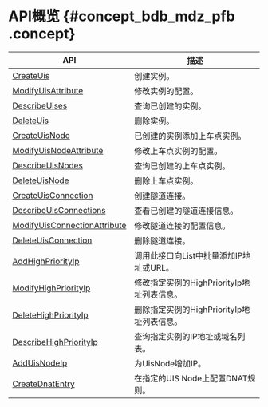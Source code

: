 # API概览 {#concept_bdb_mdz_pfb .concept}

|API|描述|
|---|--|
|[CreateUis](cn.zh-CN/API参考/极致互联网网络服务/CreateUis.md#)|创建实例。|
|[ModifyUisAttribute](cn.zh-CN/API参考/极致互联网网络服务/ModifyUisAttribute.md#)|修改实例的配置。|
|[DescribeUises](cn.zh-CN/API参考/极致互联网网络服务/DescribeUises.md#)|查询已创建的实例。|
|[DeleteUis](cn.zh-CN/API参考/极致互联网网络服务/DeleteUis.md#)|删除实例。|
|[CreateUisNode](cn.zh-CN/API参考/上车点实例/CreateUisNode.md#)|已创建的实例添加上车点实例。|
|[ModifyUisNodeAttribute](cn.zh-CN/API参考/上车点实例/ModifyUisNodeAttribute.md#)|修改上车点实例的配置。|
|[DescribeUisNodes](cn.zh-CN/API参考/上车点实例/DescribeUisNodes.md#)|查询已创建的上车点实例。|
|[DeleteUisNode](cn.zh-CN/API参考/上车点实例/DeleteUisNode.md#)|删除上车点实例。|
|[CreateUisConnection](cn.zh-CN/API参考/隧道连接/CreateUisConnection.md#)|创建隧道连接。|
|[DescribeUisConnections](cn.zh-CN/API参考/隧道连接/DescribeUisConnections.md#)|查看已创建的隧道连接信息。|
|[ModifyUisConnectionAttribute](cn.zh-CN/API参考/隧道连接/ModifyUisConnectionAttribute.md#)|修改隧道连接的配置信息。|
|[DeleteUisConnection](cn.zh-CN/API参考/隧道连接/DeleteUisConnection.md#)|删除隧道连接。|
|[AddHighPriorityIp](cn.zh-CN/API参考/添加IP/AddHighPriorityIp.md#)|调用此接口向List中批量添加IP地址或URL。|
|[ModifyHighPriorityIp](cn.zh-CN/API参考/添加IP/ModifyHighPriorityIp.md#)|修改指定实例的HighPriorityIp地址列表信息。|
|[DeleteHighPriorityIp](cn.zh-CN/API参考/添加IP/DeleteHighPriorityIp.md#)|删除指定实例的HighPriorityIp地址列表信息。|
|[DescribeHighPriorityIp](cn.zh-CN/API参考/添加IP/DescribeHighPriorityIp.md#)|查询指定实例的IP地址或域名列表。|
|[AddUisNodeIp](cn.zh-CN/API参考/添加IP/AddUisNodeIp.md#)|为UisNode增加IP。|
|[CreateDnatEntry](cn.zh-CN/API参考/上车点实例/CreateDnatEntry.md#)|在指定的UIS Node上配置DNAT规则。|

